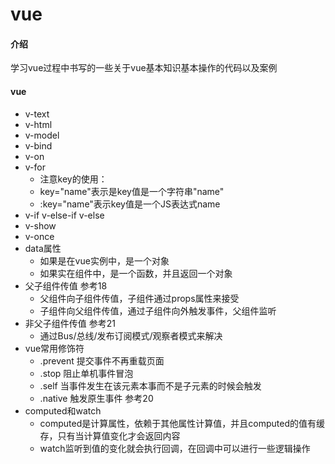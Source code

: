 # vue

#### 介绍
学习vue过程中书写的一些关于vue基本知识基本操作的代码以及案例

####  vue
+ v-text
+ v-html
+ v-model
+ v-bind
+ v-on
+ v-for
    + 注意key的使用：
    + key="name"表示是key值是一个字符串"name"
    + :key="name"表示key值是一个JS表达式name
+ v-if  v-else-if  v-else
+ v-show
+ v-once
+ data属性
    + 如果是在vue实例中，是一个对象
    + 如果实在组件中，是一个函数，并且返回一个对象
+ 父子组件传值  参考18
    + 父组件向子组件传值，子组件通过props属性来接受
    + 子组件向父组件传值，通过子组件向外触发事件，父组件监听
+ 非父子组件传值  参考21
    + 通过Bus/总线/发布订阅模式/观察者模式来解决
+ vue常用修饰符
    + .prevent  提交事件不再重载页面
    + .stop     阻止单机事件冒泡
    + .self     当事件发生在该元素本事而不是子元素的时候会触发
    + .native   触发原生事件  参考20
+ computed和watch
    + computed是计算属性，依赖于其他属性计算值，并且computed的值有缓存，只有当计算值变化才会返回内容
    + watch监听到值的变化就会执行回调，在回调中可以进行一些逻辑操作

